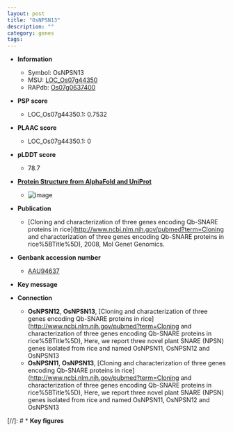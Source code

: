 ```yaml
---
layout: post
title: "OsNPSN13"
description: ""
category: genes
tags: 
---
```


* **Information**  
    + Symbol: OsNPSN13  
    + MSU: [LOC_Os07g44350](http://rice.plantbiology.msu.edu/cgi-bin/ORF_infopage.cgi?orf=LOC_Os07g44350)  
    + RAPdb: [Os07g0637400](http://rapdb.dna.affrc.go.jp/viewer/gbrowse_details/irgsp1?name=Os07g0637400)  

* **PSP score**  
    + LOC_Os07g44350.1: 0.7532 

* **PLAAC score**  
    + LOC_Os07g44350.1: 0 

* **pLDDT score**
    + 78.7

* **[Protein Structure from AlphaFold and UniProt](https://www.uniprot.org/uniprotkb/Q8H5R6/entry#structure)**
    + ![image](https://ricepsp.github.io/images/Q8/AF-Q8H5R6-F1.png)

* **Publication**  
    + [Cloning and characterization of three genes encoding Qb-SNARE proteins in rice](http://www.ncbi.nlm.nih.gov/pubmed?term=Cloning and characterization of three genes encoding Qb-SNARE proteins in rice%5BTitle%5D), 2008, Mol Genet Genomics.

* **Genbank accession number**  
    + [AAU94637](http://www.ncbi.nlm.nih.gov/nuccore/AAU94637)

* **Key message**  

* **Connection**  
    + __OsNPSN12__, __OsNPSN13__, [Cloning and characterization of three genes encoding Qb-SNARE proteins in rice](http://www.ncbi.nlm.nih.gov/pubmed?term=Cloning and characterization of three genes encoding Qb-SNARE proteins in rice%5BTitle%5D), Here, we report three novel plant SNARE (NPSN) genes isolated from rice and named OsNPSN11, OsNPSN12 and OsNPSN13
    + __OsNPSN11__, __OsNPSN13__, [Cloning and characterization of three genes encoding Qb-SNARE proteins in rice](http://www.ncbi.nlm.nih.gov/pubmed?term=Cloning and characterization of three genes encoding Qb-SNARE proteins in rice%5BTitle%5D), Here, we report three novel plant SNARE (NPSN) genes isolated from rice and named OsNPSN11, OsNPSN12 and OsNPSN13

[//]: # * **Key figures**  



